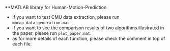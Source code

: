 **MATLAB library for Human-Motion-Prediction

- If you want to test CMU data extraction, please run `mocap_data_generation.mat`.
- If you want to see the comparison results of two algorithms illustrated in the paper, please run `plot_paper.mat`.
- as for more details of each function, please check the comment in top of each file. 
